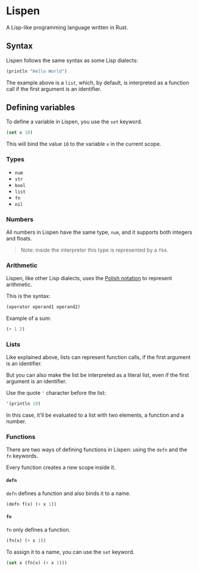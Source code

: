 # Lispen

A Lisp-like programming language written in Rust.

## Syntax

Lispen follows the same syntax as some Lisp dialects:

```lisp
(println "Hello World")
```

The example above is a `list`, which, by default, is interpreted as a function call if the first argument is an identifier.

## Defining variables

To define a variable in Lispen, you use the `set` keyword.

```lisp
(set x 10)
```

This will bind the value `10` to the variable `x` in the current scope.

### Types

- `num`
- `str`
- `bool`
- `list`
- `fn`
- `nil`

### Numbers

All numbers in Lispen have the same type, `num`, and it supports both integers and floats.

> Note: inside the interpreter this type is represented by a `f64`.

### Arithmetic

Lispen, like other Lisp dialects, uses the [Polish notation](https://en.wikipedia.org/wiki/Polish_notation) to represent arithmetic.

This is the syntax:

```lisp
(operator operand1 operand2)
```

Example of a sum:

```lisp
(+ 1 2)
```

### Lists

Like explained above, lists can represent function calls, if the first argument is an identifier.

But you can also make the list be interpreted as a literal list, even if the first argument is an identifier.

Use the quote `'` character before the list:

```lisp
'(println 10)
```

In this case, it'll be evaluated to a list with two elements, a function and a number.

### Functions

There are two ways of defining functions in Lispen: using the `defn` and the `fn` keywords.

Every function creates a new scope inside it.

#### `defn`

`defn` defines a function and also binds it to a name.

```lisp
(defn f(x) (+ x 1))
```

#### `fn`

`fn` only defines a function.

```lisp
(fn(x) (+ x 1))
```

To assign it to a name, you can use the `set` keyword.

```lisp
(set x (fn(x) (+ x 1)))
```
